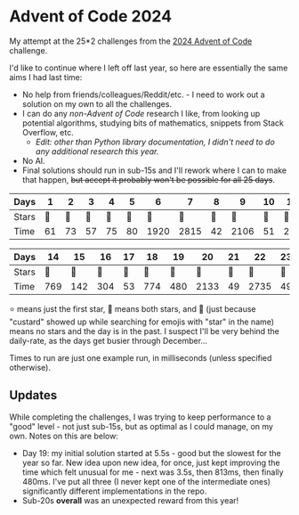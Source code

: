 # Advent of Code 2024

My attempt at the 25*2 challenges from the [2024 Advent of
Code](https://adventofcode.com/2024) challenge.

I'd like to continue where I left off last year, so here are essentially the same
aims I had last time:

* No help from friends/colleagues/Reddit/etc. - I need to work out a solution on
  my own to all the challenges.
* I can do any _non-Advent of Code_ research I like, from looking up potential
  algorithms, studying bits of mathematics, snippets from Stack Overflow, etc.
  * _Edit: other than Python library documentation, I didn't need to do any
    additional research this year._
* No AI.
* Final solutions should run in sub-15s and I'll rework where I can to make that
  happen, ~~but accept it probably won't be possible for all 25 days~~.

| Days | 1 | 2 | 3 | 4 | 5 | 6 | 7 | 8 | 9 | 10 | 11 | 12 | 13 |
|-|-|-|-|-|-|-|-|-|-|-|-|-|-|
| Stars | :star2: | :star2: | :star2: | :star2: | :star2: | :star2: | :star2: | :star2: | :star2: | :star2: | :star2: | :star2: | :star2: |
| Time | 61 | 73 | 57 | 75 | 80 | 1920 | 2815 | 42 | 2106 | 51 | 294 | 1988 | 1241 |

| Days | 14 | 15 | 16 | 17 | 18 | 19 | 20 | 21 | 22 | 23 | 24 | 25 |
|-|-|-|-|-|-|-|-|-|-|-|-|-|
| Stars | :star2: | :star2: | :star2: | :star2: | :star2: | :star2: | :star2: | :star2: | :star2: | :star2: | :star2: | :star2: |
| Time | 769 | 142 | 304 | 53 | 774 | 480 | 2133 | 49 | 2735 | 49 | 60 | 82 |

:star: means just the first star, :star2: means both stars, and :custard: (just
because "custard" showed up while searching for emojis with "star" in the name)
means no stars and the day is in the past. I suspect I'll be very behind the
daily-rate, as the days get busier through December...

Times to run are just one example run, in milliseconds (unless specified
otherwise).

## Updates

While completing the challenges, I was trying to keep performance to a "good"
level - not just sub-15s, but as optimal as I could manage, on my own. Notes on
this are below:

* Day 19: my initial solution started at 5.5s - good but the slowest for the
  year so far. New idea upon new idea, for once, just kept improving the time
  which felt unusual for me - next was 3.5s, then 813ms, then finally 480ms.
  I've put all three (I never kept one of the intermediate ones) significantly
  different implementations in the repo.
* Sub-20s **overall** was an unexpected reward from this year!
